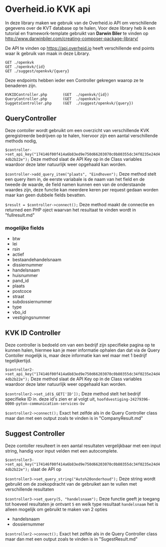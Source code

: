 # Overheid.io KVK api
In deze library maken we gebruik van de Overheid.io API om verschillende gegevens over de KVT database op te halen,
Voor deze library heb ik een tutorial en framework-template gebruikt van **Darwin Biler** te vinden op http://www.darwinbiler.com/creating-composer-package-library/

De API te vinden op https://api.overheid.io heeft verschillende end points waar ik gebruik van maak in deze Library.
```
GET	./openkvk
GET	./openkvk/{id}
GET	./suggest/openkvk/{query}
```
Deze endpoints hebben ieder een Controller gekregen waarop ze te benaderen zijn.
```
KVKIDController.php       (GET	./openkvk/{id})
QueryController.php       (GET	./openkvk)v
SuggetsController.php     (GET	./suggest/openkvk/{query})
```
## QueryController
Deze contoller wordt gebruikt om een overzicht van verschillende KVK geregistreerde bedrijven op te halen, hiervoor zijn een aantal verschillende methods nodig,

`$controller->set_api_key("174146f00f414a6b83ed9e750d66203070c0b80355dc34f0235e24d44db2b22e");`
Deze method slaat de API Key op in de Class variables waardoor deze later natuurlijk weer opgehaald kan worden.

`$controller->add_query_item("plaats", "Eindhoven");` Deze method stelt een query item in, de eerste variabale is de naam van het field en de tweede de waarde, de field namen kunnen een van de onderstaande waardes zijn, deze functie kan meerdere keren per request gedaan worden maar kan geen dubbele fields bevatten.

`$result = $controller->connect();` Deze method maakt de connectie en returned een PHP oject waarvan het resultaat te vinden wordt in "fullresult.md"


### mogelijke fields
* btw
* lei
* rsin
* actief
* bestaandehandelsnaam
* dissiernummer
* handelsnaam
* huisnummer
* pand_id
* plaats
* postcoce
* straat
* subdossiernummer
* type
* vbo_id
* vestigingsnummer

## KVK ID Controller
 Deze controller is bedoeld om van een bedrijf zijn specifieke pagina op te kunnen halen, hiermee kan je meer informatie ophalen dan dat via de Query Contoller mogelijk is, maar deze informatie kan wel maar met 1 bedrijf tegelijkertijd.
 
 `$controller2->set_api_key("174146f00f414a6b83ed9e750d66203070c0b80355dc34f0235e24d44db2b22e");`
Deze method slaat de API Key op in de Class variables waardoor deze later natuurlijk weer opgehaald kan worden.

`$controller2->set_id($_GET['ID']);` Deze method stelt het bedrijf specifieke ID in. deze id's zien er al volgt uit, `hoofdvestiging-24279396-0000-pyton-communication-services-bv` 

`$controller2->connect();` Exact het zelfde als in de Query Controller class maar dan met een output zoals te vinden is in "CompanyResult.md"

## Suggest Controller
 Deze contoller resulteert in een aantal resultaten vergelijkbaar met een input string, handig voor input velden met een autocomplete.
 
`$controller3->set_api_key("174146f00f414a6b83ed9e750d66203070c0b80355dc34f0235e24d44db2b22e");` slaat de API op

`$controller3->set_query_string("Auto%20onderhoud");` Deze string wordt gebruikt om de zoekopdracht van de gebruiket aan te vullen met verschillende resultaten

`$controller3->set_query(5, "handelsnaam");` Deze functie geeft je toegang tot hoeveel resultaten je ontvant `5` en welk type resultaat `handelsnaam` het is alleen mogelijk om gebruikt te maken van 2 opties
* handelsnaam
* dossiernummer

`$controller2->connect();` Exact het zelfde als in de Query Controller class maar dan met een output zoals te vinden is in "SugestResult.md"
